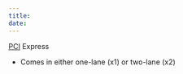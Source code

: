 ```yaml
---
title: 
date: 
---
```


[PCI](2020-10-19--13-57-29Z--pci.md) Express

-   Comes in either one-lane (x1) or two-lane (x2)

